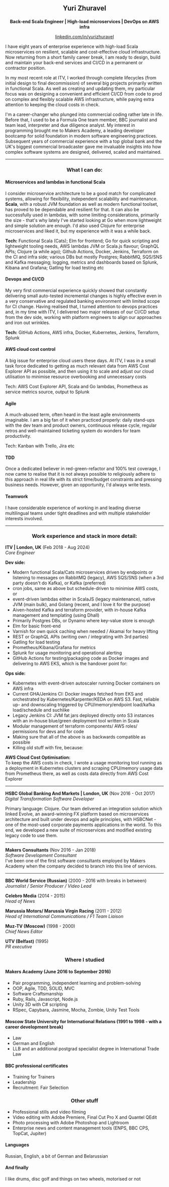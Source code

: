 ## <p align = "center">Yuri Zhuravel

**<p align = "center">Back-end Scala Engineer | High-load microservices | DevOps on AWS infra**

<div><p align = "center"><a href="https://www.linkedin.com/in/yurizhuravel">linkedin.com/in/yurizhuravel</a></div>

I have eight years of enterprise experience with high-load Scala microservices on resilient, scalable and cost-effective cloud infrastructure. Now returning from a short family career break, I am ready to design, build and maintain your back-end services and CI/CD in a permanent or contractor position.

In my most recent role at ITV, I worked through complete lifecycles (from initial design to final decommission) of several big projects primarily written in functional Scala. As well as creating and updating them, my particular focus was on designing a convenient and efficient CI/CD from code to prod on complex and flexibly scalable AWS infrastructure, while paying extra attention to keeping the cloud costs in check.

I'm a career-changer who plunged into commercial coding rather late in life. Before that, I used to be a Formula One team member, BBC journalist and team lead, interpreter and due diligence analyst. My interest in programming brought me to Makers Academy, a leading developer bootcamp for solid foundation in modern software engineering practices. Subsequent years of commercial experience with a top global bank and the UK's biggest commercial broadcaster gave me invaluable insights into how complex software systems are designed, delivered, scaled and maintained.

---
### <p align = "center">What I can do:</a>

#### Microservices and lambdas in functional Scala

I consider microservice architecture to be a good match for complicated systems, allowing for flexibility, independent scalability and maintenance. **Scala**, with a robust JVM foundation as well as modern functional toolset, has proved to be dependable and resilient for that. It can also be successfully used in lambdas, with some limiting considerations, primarily the size - that's why lately I've started looking at Go when more lightweight and simple solution are enough. I'd also used Clojure for enterprise microservices and liked it, but my experience with it was a while back.

<b>Tech:</b> Functional Scala (Cats); Elm for frontend; Go for quick scripting and lightweight tooling needs, AWS lambdas JVM or Scala.js flavour; GraphQL APIs; Clojure (a while ago); Github Actions, Docker, Jenkins, Terraform on the CI and infra side; various DBs but mostly Postgres; RabbitMQ, SQS/SNS and Kafka messaging; logging, metrics and dashboards based on Splunk, Kibana and Grafana; Gatling for load testing etc

#### Devops and CI/CD

My very first commercial experience quickly showed that constantly delivering small auto-tested incremental changes is highly effective even in a very conservative and regulated banking environment with limited scope for CI change. Having realised that, I turned attention to devops practices and, in my time with ITV, I delivered two major releases of our CI/CD setup from the dev side, working with platform engineers to align our approaches and iron out wrinkles.

<b>Tech:</b> GitHub Actions, AWS infra, Docker, Kubernetes, Jenkins, Terraform, Splunk

#### AWS cloud cost control

A big issue for enterprise cloud users these days. At ITV, I was in a small task force dedicated to getting as much relevant data from AWS Cost Explorer API as possible, and then using it to scale and adjust our cloud utilisation to minimise resource overbooking and unnecessary costs

Tech: AWS Cost Explorer API, Scala and Go lambdas, Prometheus as service metrics source, output to Splunk 

#### Agile

A much-abused term, often heard in the least agile environments imaginable. I am a big fan of it when practiced properly: daily stand-ups with the dev team and product owners, continuous release cycle, regular retros and well-maintained ticketing system do wonders for team productivity.

Tech: Kanban with Trello, Jira etc

#### TDD

Once a dedicated believer in red-green-refactor and 100% test coverage, I now came to realise that it is not always possible to religiously adhere to this approach in real life with its strict time/budget constraints and pressing business needs. However, given an opportunity, I'd always write tests.

#### Teamwork

I have considerable experience of working in and leading diverse multilingual teams under tight deadlines and with multiple stakeholder interests involved.

---
### <p align = "center">Work experience and stack in more detail:

**ITV | London, UK** (Feb 2018 - Aug 2024)<br>
*Core Engineer*

**Dev side:**<br>
* Modern functional Scala/Cats microservices driven by endpoints or listening to messages on RabbitMQ (legacy), AWS SQS/SNS (when a 3rd party doesn't do Kafka), or Kafka (preferred)
* cron jobs, same as above but schedule-driven to minimise AWS costs, or
* event-driven lambdas either in ScalaJS (legacy maintenance), native JVM (main bulk), and Golang (recent, and I love it for the purpose)
* Aiven-hosted Kafka and terraform provider, with in-house Kafka management and templating (using Dhall) 
* Primarily Postgres DBs, or Dynamo where key-value store is enough
* Elm for basic front-end
* Varnish for own quick caching when needed / Akamai for heavy lifting
* REST or GraphQL APIs (writing own / integrating with 3rd parties)
* Gatling for load testing
* Prometheus/Kibana/Grafana for metrics
* Splunk for usage monitoring and operational alerting
* GitHub Actions for testing/packaging code as Docker images and delivering to AWS EKS, which is the handover point for:


**Ops side:**<br>
* Kubernetes with event-driven autoscaler running Docker containers on AWS infra
* Current GHA/Jenkins CI: Docker images fetched from EKS and orchestrated by Kubernetes/Karpenter/KEDA on AWS S3. Fast, reliable up- and downscaling triggered by CPU/memory/endpoint load/kafka load/schedule and suchlike
* Legacy Jenkins CI: JVM fat jars deployed directly onto S3 instances with an in-house blue/green deployment tool written in Scala
* Modular management of terraform components/ AWS roles/ permissions for devs and for code
* Making sure that all of the above is as backwards compatible as possible
* Killing old stuff with fire, because:

**AWS Cloud Cost Optimisation:**<br>
To keep the AWS costs in check, I wrote a usage monitoring tool running as a deployment in Kubernetes clusters and scraping CPU/memory usage data from Prometheus there, as well as costs data directly from AWS Cost Explorer

---

**HSBC Global Banking And Markets | London, UK** (Nov 2016 - Oct 2017)<br>
*Digital Transformation Software Developer*

 Primary language: Clojure. Our team delivered an integration solution which linked Evolve, an award-winning FX platform based on microservices architecture and built under devops and agile principles, with HSBCNet - one of the most-used corporate payments applications in the world. To this end, we developed a new suite of microservices and modified existing legacy code to use them.

---

**Makers Consultants** (Nov 2016 - Jan 2018)<br>
*Software Development Consultant*<br>
I've been one of the first software consultants employed by Makers Academy when the company decided to branch into this line of services.

---

**BBC World Service (Russian)** (2000 - 2016 with breaks in between)    
*Journalist / Senior Producer / Video Lead*

**Celebro Media** (2014 - 2015)   
*Head of News*

**Marussia Motors/ Marussia Virgin Racing** (2011 - 2012)    
*Head of International Communications / F1 Team Liaison*  

**Muz-TV (Moscow)** (1998 - 2000)   
*Chief News Editor*

**UTV (Belfast)** (1995)   
*PR executive*

### <p align = "center">Where I studied</a>

#### Makers Academy (June 2016 to September 2016)

- Pair programming, independent learning and problem-solving
- OOP, Agile, TDD, SOLID, MVC
- Software Craftsmanship
- Ruby, Rails, Javascript, Node.js
- Unity 3D with C# scripting
- RSpec, Capybara, Jasmine, Mocha, Zombie, Unity Test Tools

#### Moscow State University for International Relations (1991 to 1998 - with a career development break)

- Law
- German and English
- LLB and an additional postgrad specialist degree in International Trade Law
#### BBC professional certificates

- Training for Trainers
- Leadership
- Recruitment: Fair Selection

### <p align = "center">Other stuff</a>

- Professional stills and video filming
- Video editing with Adobe Premiere, Final Cut Pro X and Quantel QEdit
- Photo processing with Adobe Photoshop and Lightroom
- Enterprise news and content management tools (ENPS, BBC CPS, TopCat, Jupiter)

#### Languages

Russian, English, a bit of German and Belarussian

#### And finally

I like drums, disc golf and things on two wheels, motorised or not
